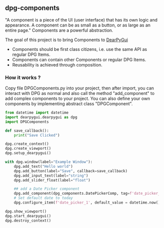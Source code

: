 ## dpg-components

 "A component is a piece of the UI (user interface) that has its own logic and appearance. A component can be as small as a button, or as large as an entire page." Components are a powerful abstraction.   

The goal of this project is to bring Components to [DearPyGui](https://github.com/hoffstadt/DearPyGui)   

 - Components should be first class citizens, i.e. use the same API as regular DPG Items.
 - Components can contain other Components or regular DPG Items.
 - Reusability is achieved through composition.

### How it works ?
Copy file DPGComponents.py into your project, then after import, you can interact with DPG as normal and also call the method "add_component" to add
complex components to your project. You can also define your own components by implementing abstract class "DPGComponent".

```python 
from datetime import datetime
import dearpygui.dearpygui as dpg
import DPGComponents

def save_callback():
    print("Save Clicked")

dpg.create_context()
dpg.create_viewport()
dpg.setup_dearpygui()

with dpg.window(label="Example Window"):
    dpg.add_text("Hello world")
    dpg.add_button(label="Save", callback=save_callback)
    dpg.add_input_text(label="string")
    dpg.add_slider_float(label="float")

    ## add a Date Picker component
    dpg.add_component(dpg_components.DatePickerComp, tag=f'date_picker_1')
    # Set default date to today
    dpg.configure_item(f'date_picker_1', default_value = datetime.now().date())

dpg.show_viewport()
dpg.start_dearpygui()
dpg.destroy_context()
```

